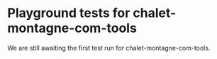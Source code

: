 # Playground tests for chalet-montagne-com-tools
We are still awaiting the first test run for chalet-montagne-com-tools.
